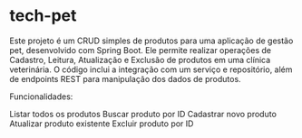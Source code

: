 # tech-pet

Este projeto é um CRUD simples de produtos para uma aplicação de gestão pet, desenvolvido com Spring Boot. Ele permite realizar operações de Cadastro, Leitura, Atualização e Exclusão de produtos em uma clínica veterinária. O código inclui a integração com um serviço e repositório, além de endpoints REST para manipulação dos dados de produtos.

Funcionalidades:

Listar todos os produtos
Buscar produto por ID
Cadastrar novo produto
Atualizar produto existente
Excluir produto por ID
